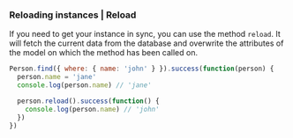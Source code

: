 ### Reloading instances | Reload

If you need to get your instance in sync, you can use the method `reload`. It will fetch the current data from the database and overwrite the attributes of the model on which the method has been called on.

```js
Person.find({ where: { name: 'john' } }).success(function(person) {
  person.name = 'jane'
  console.log(person.name) // 'jane'

  person.reload().success(function() {
    console.log(person.name) // 'john'
  })
})
```
